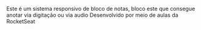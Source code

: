 Este é um sistema responsivo de bloco de notas, bloco este que consegue anotar via digitação ou via audio 
Desenvolvido por meio de aulas da RocketSeat
